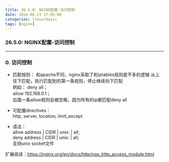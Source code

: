 ```yaml
---
title: 26.5.0: NGINX配置-访问控制
date: 2016-06-23 17:05:00
categories: linux/basic
tags: [nginx]
---
```

### 26.5.0: NGINX配置-访问控制

---

### 0. 访问控制
- 匹配规则：
和apache不同，nginx采取了和iptables规则差不多的逻辑
从上往下匹配，执行匹配到的第一条规则，停止继续向下匹配  
例如：
deny all；  
allow 192.168.0.1；  
后面一条allow规则会被忽略，因为所有的ip都匹配deny all  

- 可配置directives：  
http, server, location, limit_except

- 语法：  
allow address | CIDR | unix: | all;  
deny address | CIDR | unix: | all;  
支持unix socket文件  

扩展阅读：https://nginx.org/en/docs/http/ngx_http_access_module.html